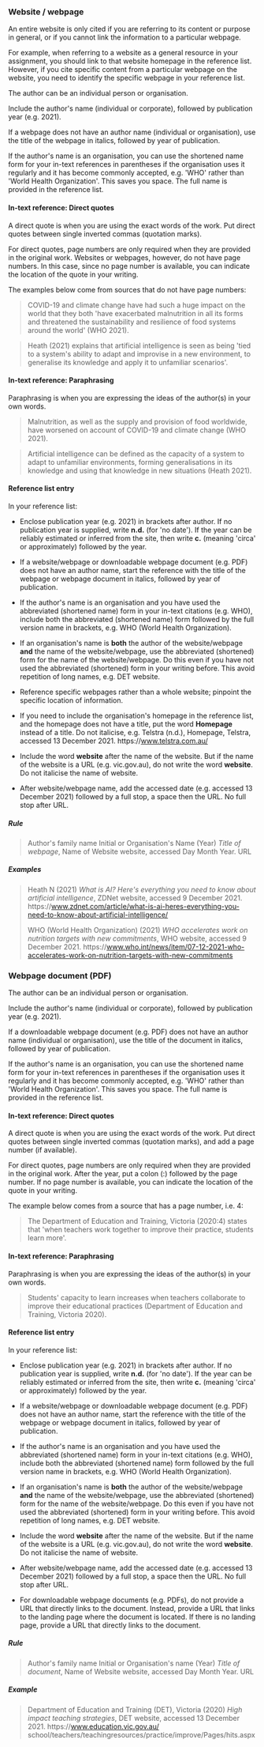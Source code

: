 ### Website / webpage

An entire website is only cited if you are referring to its content or purpose in general, or if you cannot link the information to a particular webpage.

For example, when referring to a website as a general resource in your assignment, you should link to that website homepage in the reference list. However, if you cite specific content from a particular webpage on the website, you need to identify the specific webpage in your reference list.

The author can be an individual person or organisation.

Include the author's name (individual or corporate), followed by publication year (e.g. 2021).

If a webpage does not have an author name (individual or organisation), use the title of the webpage in italics, followed by year of publication.

If the author's name is an organisation, you can use the shortened name form for your in-text references in parentheses if the organisation uses it regularly and it has become commonly accepted, e.g. 'WHO' rather than 'World Health Organization'. This saves you space. The full name is provided in the reference list.

#### In-text reference: Direct quotes

A direct quote is when you are using the exact words of the work. Put direct quotes between single inverted commas (quotation marks).

For direct quotes, page numbers are only required when they are provided in the original work. Websites or webpages, however, do not have page numbers. In this case, since no page number is available, you can indicate the location of the quote in your writing.

The examples below come from sources that do not have page numbers:

> COVID-19 and climate change have had such a huge impact on the world that they both 'have exacerbated malnutrition in all its forms and threatened the sustainability and resilience of food systems around the world' (WHO 2021).

> Heath (2021) explains that artificial intelligence is seen as being 'tied to a system's ability to adapt and improvise in a new environment, to generalise its knowledge and apply it to unfamiliar scenarios'.

#### In-text reference: Paraphrasing

Paraphrasing is when you are expressing the ideas of the author(s) in your own words.

> Malnutrition, as well as the supply and provision of food worldwide, have worsened on account of COVID-19 and climate change (WHO 2021).

> Artificial intelligence can be defined as the capacity of a system to adapt to unfamiliar environments, forming generalisations in its knowledge and using that knowledge in new situations (Heath 2021).

#### Reference list entry

In your reference list:

- Enclose publication year (e.g. 2021) in brackets after author. If no publication year is supplied, write **n.d.** (for 'no date'). If the year can be reliably estimated or inferred from the site, then write **c.** (meaning 'circa' or approximately) followed by the year.

- If a website/webpage or downloadable webpage document (e.g. PDF) does not have an author name, start the reference with the title of the webpage or webpage document in italics, followed by year of publication.

- If the author's name is an organisation and you have used the abbreviated (shortened name) form in your in-text citations (e.g. WHO), include both the abbreviated (shortened name) form followed by the full version name in brackets, e.g. WHO (World Health Organization).

- If an organisation's name is **both** the author of the website/webpage **and** the name of the website/webpage, use the abbreviated (shortened) form for the name of the website/webpage. Do this even if you have not used the abbreviated (shortened) form in your writing before. This avoid repetition of long names, e.g. DET website.

- Reference specific webpages rather than a whole website; pinpoint the specific location of information.

- If you need to include the organisation's homepage in the reference list, and the homepage does not have a title, put the word **Homepage** instead of a title. Do not italicise, e.g. Telstra (n.d.), Homepage, Telstra, accessed 13 December 2021. https<nolink>://www.telstra.com.au/

- Include the word **website** after the name of the website. But if the name of the website is a URL (e.g. vic.gov.au), do not write the word **website**. Do not italicise the name of website.

- After website/webpage name, add the accessed date (e.g. accessed 13 December 2021) followed by a full stop, a space then the URL. No full stop after URL.

##### Rule

> Author's family name Initial or Organisation's Name (Year) *Title of webpage*, Name of Website website, accessed Day Month Year. URL

##### Examples

> Heath N (2021) *What is AI? Here's everything you need to know about artificial intelligence*, ZDNet website, accessed 9 December 2021. https<nolink>://www.zdnet.com/article/what-is-ai-heres-everything-you-need-to-know-about-artificial-intelligence/
> 
> WHO (World Health Organization) (2021) *WHO accelerates work on nutrition targets with new commitments*, WHO website, accessed 9 December 2021. https<nolink>://www.who.int/news/item/07-12-2021-who-accelerates-work-on-nutrition-targets-with-new-commitments

### Webpage document (PDF)

The author can be an individual person or organisation.

Include the author's name (individual or corporate), followed by publication year (e.g. 2021).

If a downloadable webpage document (e.g. PDF) does not have an author name (individual or organisation), use the title of the document in italics, followed by year of publication.

If the author's name is an organisation, you can use the shortened name form for your in-text references in parentheses if the organisation uses it regularly and it has become commonly accepted, e.g. 'WHO' rather than 'World Health Organization'. This saves you space. The full name is provided in the reference list.

#### In-text reference: Direct quotes

A direct quote is when you are using the exact words of the work. Put direct quotes between single inverted commas (quotation marks), and add a page number (if available).

For direct quotes, page numbers are only required when they are provided in the original work. After the year, put a colon (:) followed by the page number. If no page number is available, you can indicate the location of the quote in your writing.

The example below comes from a source that has a page number, i.e. 4:

> The Department of Education and Training, Victoria (2020:4) states that 'when teachers work together to improve their practice, students learn more'.

#### In-text reference: Paraphrasing

Paraphrasing is when you are expressing the ideas of the author(s) in your own words.

> Students' capacity to learn increases when teachers collaborate to improve their educational practices (Department of Education and Training, Victoria 2020).

#### Reference list entry

In your reference list:

- Enclose publication year (e.g. 2021) in brackets after author. If no publication year is supplied, write **n.d.** (for 'no date'). If the year can be reliably estimated or inferred from the site, then write **c.** (meaning 'circa' or approximately) followed by the year.

- If a website/webpage or downloadable webpage document (e.g. PDF) does not have an author name, start the reference with the title of the webpage or webpage document in italics, followed by year of publication.

- If the author's name is an organisation and you have used the abbreviated (shortened name) form in your in-text citations (e.g. WHO), include both the abbreviated (shortened name) form followed by the full version name in brackets, e.g. WHO (World Health Organization).

- If an organisation's name is **both** the author of the website/webpage **and** the name of the website/webpage, use the abbreviated (shortened) form for the name of the website/webpage. Do this even if you have not used the abbreviated (shortened) form in your writing before. This avoid repetition of long names, e.g. DET website.

- Include the word **website** after the name of the website. But if the name of the website is a URL (e.g. vic.gov.au), do not write the word **website**. Do not italicise the name of website.

- After website/webpage name, add the accessed date (e.g. accessed 13 December 2021) followed by a full stop, a space then the URL. No full stop after URL.

- For downloadable webpage documents (e.g. PDFs), do not provide a URL that directly links to the document. Instead, provide a URL that links to the landing page where the document is located. If there is no landing page, provide a URL that directly links to the document.

##### Rule

> Author's family name Initial or Organisation's name (Year) *Title of document*, Name of Website website, accessed Day Month Year. URL

##### Example

> Department of Education and Training (DET), Victoria (2020) *High impact teaching strategies*, DET website, accessed 13 December 2021. https<nolink>://www.education.vic.gov.au/ school/teachers/teachingresources/practice/improve/Pages/hits.aspx